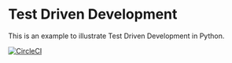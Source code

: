 # Test Driven Development

This is an example to illustrate Test Driven Development in Python.

[![CircleCI](https://circleci.com/gh/nihal111/Test_Driven_Development.svg?style=svg)](https://circleci.com/gh/nihal111/Test_Driven_Development)